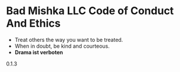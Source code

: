 # Bad Mishka LLC Code of Conduct And Ethics

 - Treat others the way you want to be treated. 
 - When in doubt, be kind and courteous. 
 - **Drama ist verboten**

 0.1.3